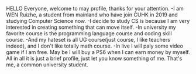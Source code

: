 
HELLO Everyone, welcome to may profile, thanks for your attention.
  -I am WEN Ruizhe, a student from mainland who have join CUHK in 2019 and studying Computer Science now. 
    -I decide to study CS is because I am very interested in creating something that can move itself. 
  -In university my favorite course is the programming language course and coding skill course. 
    -And my hateset is all UG course(just course, I like teachers indeed), and I don't like totally math course.
  -In live I will paly some video game if I am free. May be I will buy a PS6 when I can earn money by myself.
All in all it is just a brief profile, just let you know something of me. That's me, a common university student.
